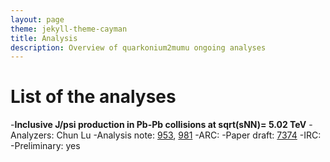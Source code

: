```yaml
---
layout: page
theme: jekyll-theme-cayman
title: Analysis
description: Overview of quarkonium2mumu ongoing analyses
---
```


# List of the analyses
-**Inclusive J/psi production in Pb-Pb collisions at sqrt(sNN)= 5.02 TeV**
 -Analyzers: Chun Lu
 -Analysis note: [953](https://alice-notes.web.cern.ch/node/953), [981](https://alice-notes.web.cern.ch/node/981)
 -ARC:
 -Paper draft: [7374](https://alice-publications.web.cern.ch/node/7374)
 -IRC:
 -Preliminary: yes
